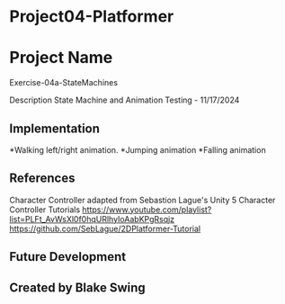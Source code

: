 # Project04-Platformer

# Project Name
Exercise-04a-StateMachines

Description
State Machine and Animation Testing - 11/17/2024

## Implementation
*Walking left/right animation.
*Jumping animation
*Falling animation

## References

Character Controller adapted from Sebastion Lague's Unity 5 Character Controller Tutorials
https://www.youtube.com/playlist?list=PLFt_AvWsXl0f0hqURlhyIoAabKPgRsqjz
https://github.com/SebLague/2DPlatformer-Tutorial

## Future Development

## Created by Blake Swing
